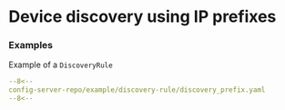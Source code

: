 # Device discovery using IP prefixes

### Examples

Example of a `DiscoveryRule`

```yaml
--8<--
config-server-repo/example/discovery-rule/discovery_prefix.yaml
--8<--
```